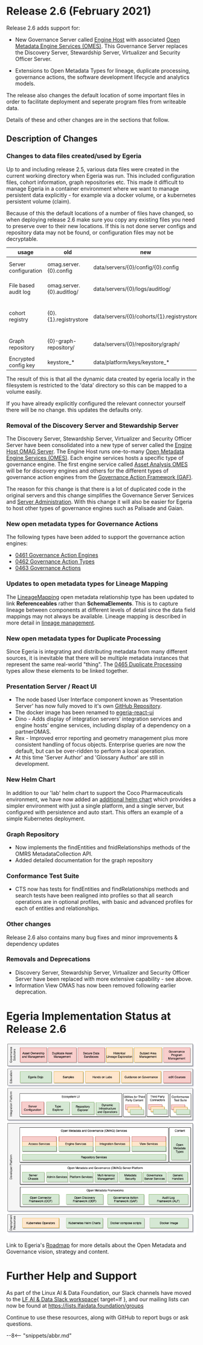<!-- SPDX-License-Identifier: CC-BY-4.0 -->
<!-- Copyright Contributors to the Egeria project. -->

# Release 2.6 (February 2021)

Release 2.6 adds support for:

 * New Governance Server called [Engine Host](/concepts/engine-host)
   with associated [Open Metadata Engine Services (OMES)](/services/omes).
   This Governance Server replaces the Discovery Server, Stewardship Server, Virtualizer and Security Officer Server.
   
 * Extensions to Open Metadata Types for lineage, duplicate processing, governance actions,
   the software development lifecycle and analytics models.
   
The release also changes the default location of some important files in order to facilitate deployment
and seperate program files from writeable data. 

Details of these and other changes are in the sections that follow.

## Description of Changes
### Changes to data files created/used by Egeria

Up to and including release 2.5, various data files were created in the current working directory when Egeria was run. This included
configuration files, cohort information, graph repositories etc.  This made it difficult to manage Egeria in a container environment
where we want to manage persistent data explicitly - for example via a docker volume, or a kubernetes persistent volume (claim).

Because of this the default locations of a number of files have changed, so when deploying release 2.6 make sure you copy any existing
files you need to preserve over to their new locations. If this is not done server configs and repository data may not
be found, or configuration files may not be decryptable.

| usage                | old | new | variables |
| -------------------- | ------------------------- | ------------------------------------------ | -------------------------------- |
| Server configuration | omag.server.{0}.config    | data/servers/{0}/config/{0}.config         | 0 = server name                  |
| File based audit log | omag.server.{0}.auditlog/ | data/servers/{0}/logs/auditlog/            | 0 = server name                  |
| cohort registry      | {0}.{1}.registrystore     | data/servers/{0}/cohorts/{1}.registrystore | 0 = server name, 1 = cohort name |
| Graph repository     | {0}-graph-repository/     | data/servers/{0}/repository/graph/         | 0 = server name                  |
| Encrypted config key | keystore_*                | data/platform/keys/keystore_*              |                                  |

The result of this is that all the dynamic data created by egeria locally in the filesystem is restricted to the 'data' directory
so this can be mapped to a volume easily.

If you have already explicitly configured the relevant connector yourself there will be no change. this updates the defaults only.

### Removal of the Discovery Server and Stewardship Server
 
The Discovery Server, Stewardship Server, Virtualizer and Security Officer Server have been consolidated into a new
type of server called the [Engine Host OMAG Server](/concepts/engine-host). 
The Engine Host runs one-to-many [Open Metadata Engine Services (OMES)](/services/omes).
Each engine services hosts a specific type of governance engine. The first engine service called
[Asset Analysis OMES](/services/omes/asset-analysis/overview) will be for discovery engines
and others for the different types of governance action engines
from the 
[Governance Action Framework (GAF)](/frameworks/gaf/overview).

The reason for this change is that there is a lot of duplicated code in the original servers and this change simplifies
the Governance Server Services and
[Server Administration](/services/admin-services/overview).
With this change it will also be easier for Egeria to host other types of governance engines such as Palisade and Gaian.

### New open metadata types for Governance Actions

The following types have been added to support the governance action engines:

* [0461 Governance Action Engines](/types/4/0461-Governance-Engines)
* [0462 Governance Action Types](/types/4/0462-Governance-Action-Types)
* [0463 Governance Actions](/types/4/0463-Governance-Actions)

### Updates to open metadata types for Lineage Mapping

The [LineageMapping](/types/7/0770-Lineage-Mapping)
open metadata relationship type has been updated to link **Referenceables** rather than **SchemaElements**.
This is to capture lineage between components at different levels of detail since the data field mappings may not
always be available. Lineage mapping is described in more detail in [lineage management](/features/lineage-management/overview).

### New open metadata types for Duplicate Processing

Since Egeria is integrating and distributing metadata from many different sources, it is inevitable that
there will be multiple metadata instances that represent the same real-world "thing".  The 
[0465 Duplicate Processing](/types/4/0465-Duplicate-Processing.md)
types allow these elements to be linked together.

### Presentation Server / React UI

* The node based User Interface component known as 'Presentation Server' has now fully moved to it's own
[GitHub Repository](https://github.com/odpi/egeria-react-ui). 
* The docker image has been renamed to [egeria-react-ui](https://hub.docker.com/repository/docker/odpi/egeria-react-ui) 
* Dino - Adds display of integration servers’ integration services and engine hosts’ engine services, including display of a dependency on a partnerOMAS.
* Rex - Improved error reporting and geometry management plus more consistent handling of focus objects.
Enterprise queries are now the default, but can be over-ridden to perform a local operation.
* At this time 'Server Author' and 'Glossary Author' are still in development.

### New Helm Chart

In addition to our 'lab' helm chart to support the Coco Pharmaceuticals environment, we have now added an [additional
helm chart](../open-metadata-resources/open-metadata-deployment/egeria-base) which provides a simpler environment with just a single platform, and a single server, but configured with 
persistence and auto start. This offers an example of a simple Kubernetes deployment.

### Graph Repository
* Now implements the findEntities and fnidRelationships methods of the OMRS MetadataCollection API.
* Added detailed documentation for the graph repository

### Conformance Test Suite
* CTS now has tests for findEntities and findRelationships methods and search tests have been realigned into profiles so that all search operations are in optional profiles, with basic and advanced profiles for each of entities and relationships.

### Other changes

Release 2.6 also contains many bug fixes and minor improvements & dependency updates
### Removals and Deprecations

* Discovery Server, Stewardship Server, Virtualizer and Security Officer Server have been replaced with more extensive capability - see above.
* Information View OMAS has now been removed following earlier deprecation.

# Egeria Implementation Status at Release 2.6

![Egeria Implementation Status](functional-organization-showing-implementation-status-for-2.6.png)

Link to Egeria's [Roadmap](/release-notes/roadmap/) for more details about the
Open Metadata and Governance vision, strategy and content.


# Further Help and Support

As part of the Linux AI & Data Foundation, our Slack channels have moved to the [LF AI & Data Slack workspace](https://slack.lfaidata.foundation){ target=lf }, and our mailing lists can now be found at https://lists.lfaidata.foundation/groups

Continue to use these resources, along with GitHub to report bugs or ask questions.

--8<-- "snippets/abbr.md"
